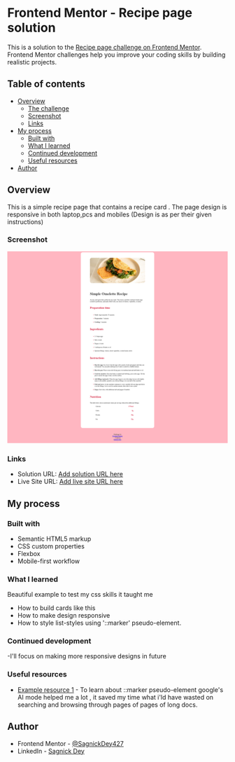 # Frontend Mentor - Recipe page solution

This is a solution to the [Recipe page challenge on Frontend Mentor](https://www.frontendmentor.io/challenges/recipe-page-KiTsR8QQKm). Frontend Mentor challenges help you improve your coding skills by building realistic projects. 

## Table of contents

- [Overview](#overview)
  - [The challenge](#the-challenge)
  - [Screenshot](#screenshot)
  - [Links](#links)
- [My process](#my-process)
  - [Built with](#built-with)
  - [What I learned](#what-i-learned)
  - [Continued development](#continued-development)
  - [Useful resources](#useful-resources)
- [Author](#author)



## Overview

This is a simple recipe page that contains a recipe card . The page design is responsive in both laptop,pcs and mobiles (Design is as per their given instructions)



### Screenshot

![](screenshot.png)


### Links

- Solution URL: [Add solution URL here](https://your-solution-url.com)
- Live Site URL: [Add live site URL here](https://your-live-site-url.com)

## My process

### Built with

- Semantic HTML5 markup
- CSS custom properties
- Flexbox
- Mobile-first workflow


### What I learned

Beautiful example to test my css skills it taught me 
- How to build cards like this
- How to make design responsive
- How to style list-styles using '::marker' pseudo-element.



### Continued development

-I'll focus on making more responsive designs in future



### Useful resources

- [Example resource 1](https://www.google.com) - To learn about ::marker pseudo-element google's AI mode helped me a lot , it saved my time what i'ld have wasted on searching and browsing through pages of pages of long docs.


## Author

- Frontend Mentor - [@SagnickDey427](https://www.frontendmentor.io/profile/SagnickDey427)
- LinkedIn - [Sagnick Dey](https://www.linkedin.com/in/sagnick-dey-712017334/)



